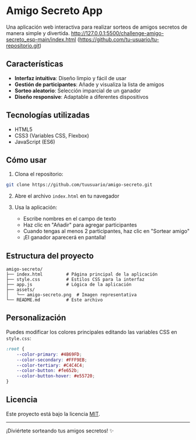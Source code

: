 # Amigo Secreto App

Una aplicación web interactiva para realizar sorteos de amigos secretos de manera simple y divertida.
http://127.0.0.1:5500/challenge-amigo-secreto_esp-main/index.html
(https://github.com/tu-usuario/tu-repositorio.git)

## Características

- **Interfaz intuitiva**: Diseño limpio y fácil de usar
- **Gestión de participantes**: Añade y visualiza la lista de amigos
- **Sorteo aleatorio**: Selección imparcial de un ganador
- **Diseño responsive**: Adaptable a diferentes dispositivos

## Tecnologías utilizadas

- HTML5
- CSS3 (Variables CSS, Flexbox)
- JavaScript (ES6)

## Cómo usar

1. Clona el repositorio:
```bash
git clone https://github.com/tuusuario/amigo-secreto.git
```

2. Abre el archivo `index.html` en tu navegador

3. Usa la aplicación:
   - Escribe nombres en el campo de texto
   - Haz clic en "Añadir" para agregar participantes
   - Cuando tengas al menos 2 participantes, haz clic en "Sortear amigo"
   - ¡El ganador aparecerá en pantalla!

## Estructura del proyecto

```
amigo-secreto/
├── index.html         # Página principal de la aplicación
├── style.css          # Estilos CSS para la interfaz
├── app.js             # Lógica de la aplicación
├── assets/
│   └── amigo-secreto.png  # Imagen representativa
└── README.md          # Este archivo
```

## Personalización

Puedes modificar los colores principales editando las variables CSS en `style.css`:

```css
:root {
    --color-primary: #4B69FD;
    --color-secondary: #FFF9EB;
    --color-tertiary: #C4C4C4;
    --color-button: #fe652b;
    --color-button-hover: #e55720;
}
```

## Licencia

Este proyecto está bajo la licencia [MIT](LICENSE).

---

¡Diviértete sorteando tus amigos secretos! ✨
